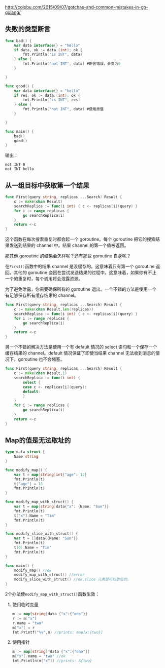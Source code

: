 http://colobu.com/2015/09/07/gotchas-and-common-mistakes-in-go-golang/


## 失败的类型断言

```go
func bad() {
    var data interface{} = "hello"
    if data, ok := data.(int); ok {
        fmt.Println("is INT", data)
    } else {
        fmt.Println("not INT", data) #断言错误，会变为0
    }

}

func good() {
    var data interface{} = "hello"
    if res, ok := data.(int); ok {
        fmt.Println("is INT", res)
    } else {
        fmt.Println("not INT", data) #使用原值
    }

}

func main() {
    bad()
    good()
}
```

输出：

```
not INT 0
not INT hello
```


## 从一组目标中获取第一个结果


```go
func First(query string, replicas ...Search) Result {  
    c := make(chan Result)
    searchReplica := func(i int) { c <- replicas[i](query) }
    for i := range replicas {
        go searchReplica(i)
    }
    return <-c
}
```

这个函数在每次搜索重复时都会起一个 goroutine。每个 goroutine 把它的搜索结果发送到结果的 channel 中。结果 channel 的第一个值被返回。

那其他 goroutine 的结果会怎样呢？还有那些 goroutine 自身呢？

在`First()`函数中的结果 channel 是没缓存的。这意味着只有第一个 goroutine 返回。其他的 goroutine 会困在尝试发送结果的过程中。这意味着，如果你有不止一个的重复时，每个调用将会泄露资源。

为了避免泄露，你需要确保所有的 goroutine 退出。一个不错的方法是使用一个有足够保存所有缓存结果的 channel。

```go
func First(query string, replicas ...Search) Result {  
    c := make(chan Result,len(replicas))
    searchReplica := func(i int) { c <- replicas[i](query) }
    for i := range replicas {
        go searchReplica(i)
    }
    return <-c
}
```

另一个不错的解决方法是使用一个有 default 情况的 select 语句和一个保存一个缓存结果的 channel。default 情况保证了即使当结果 channel 无法收到消息的情况下，goroutine 也不会堵塞。

```go
func First(query string, replicas ...Search) Result {  
    c := make(chan Result,1)
    searchReplica := func(i int) { 
        select {
        case c <- replicas[i](query):
        default:
        }
    }
    for i := range replicas {
        go searchReplica(i)
    }
    return <-c
}
```

## Map的值是无法取址的

```GO
type data struct {
    Name string
}

func modify_map() {
    var t = map[string]int{"age": 12}
    fmt.Println(t)
    t["age"] = 13
    fmt.Println(t)
}

func modify_map_with_struct() {
    var t = map[string]data{"x": {Name: "Sun"}}
    fmt.Println(t)
    t["x"].Name = "Tim"
    fmt.Println(t)
}

func modify_slice_with_struct() {
    var t = []data{{Name: "Sun"}}
    fmt.Println(t)
    t[0].Name = "Tim"
    fmt.Println(t)
}

func main() {
    modify_map() //ok
    modify_map_with_struct() //error
    modify_slice_with_struct() //ok,slice 元素是可以取址的。
}
```

2个办法使`modify_map_with_struct()`函数生效：

1. 使用临时变量

    ```go
    m := map[string]data {"x":{"one"}}
    r := m["x"]
    r.name = "two"
    m["x"] = r
    fmt.Printf("%v",m) //prints: map[x:{two}]
    ```

2. 使用指针
    
    ```go
    m := map[string]*data {"x":{"one"}}
    m["x"].name = "two" //ok
    fmt.Println(m["x"]) //prints: &{two}
    ```
